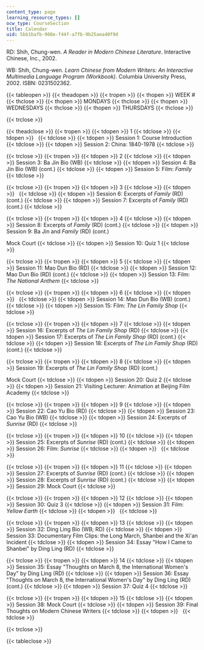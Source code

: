 ```yaml
---
content_type: page
learning_resource_types: []
ocw_type: CourseSection
title: Calendar
uid: 5bb1bafb-908e-f44f-a7fb-9b25aea40f9d
---
```


RD: Shih, Chung-wen. _A Reader in Modern Chinese Literature_. Interactive Chinese, Inc., 2002.

WB: Shih, Chung-wen. _Learn Chinese from Modern Writers: An Interactive Multimedia Language Program (Workbook)_. Columbia University Press, 2002. ISBN: 0231502362.

{{< tableopen >}}
{{< theadopen >}}
{{< tropen >}}
{{< thopen >}}
WEEK #
{{< thclose >}}
{{< thopen >}}
MONDAYS
{{< thclose >}}
{{< thopen >}}
WEDNESDAYS
{{< thclose >}}
{{< thopen >}}
THURSDAYS
{{< thclose >}}

{{< trclose >}}

{{< theadclose >}}
{{< tropen >}}
{{< tdopen >}}
1
{{< tdclose >}}
{{< tdopen >}}
 
{{< tdclose >}}
{{< tdopen >}}
Session 1: Course Introduction
{{< tdclose >}}
{{< tdopen >}}
Session 2: China: 1840-1978
{{< tdclose >}}

{{< trclose >}}
{{< tropen >}}
{{< tdopen >}}
2
{{< tdclose >}}
{{< tdopen >}}
Session 3: Ba Jin Bio (WB)
{{< tdclose >}}
{{< tdopen >}}
Session 4: Ba Jin Bio (WB) (cont.)
{{< tdclose >}}
{{< tdopen >}}
Session 5: Film: _Family_
{{< tdclose >}}

{{< trclose >}}
{{< tropen >}}
{{< tdopen >}}
3
{{< tdclose >}}
{{< tdopen >}}
 
{{< tdclose >}}
{{< tdopen >}}
Session 6: Excerpts of _Family_ (RD) (cont.)
{{< tdclose >}}
{{< tdopen >}}
Session 7: Excerpts of _Family_ (RD) (cont.)
{{< tdclose >}}

{{< trclose >}}
{{< tropen >}}
{{< tdopen >}}
4
{{< tdclose >}}
{{< tdopen >}}
Session 8: Excerpts of _Family_ (RD) (cont.)
{{< tdclose >}}
{{< tdopen >}}
Session 9: Ba Jin and _Family_ (RD) (cont.)  
  
Mock Court
{{< tdclose >}}
{{< tdopen >}}
Session 10: Quiz 1
{{< tdclose >}}

{{< trclose >}}
{{< tropen >}}
{{< tdopen >}}
5
{{< tdclose >}}
{{< tdopen >}}
Session 11: Mao Dun Bio (RD)
{{< tdclose >}}
{{< tdopen >}}
Session 12: Mao Dun Bio (RD) (cont.)
{{< tdclose >}}
{{< tdopen >}}
Session 13: Film: _The National Anthem_
{{< tdclose >}}

{{< trclose >}}
{{< tropen >}}
{{< tdopen >}}
6
{{< tdclose >}}
{{< tdopen >}}
 
{{< tdclose >}}
{{< tdopen >}}
Session 14: Mao Dun Bio (WB) (cont.)
{{< tdclose >}}
{{< tdopen >}}
Session 15: Film: _The Lin Family Shop_
{{< tdclose >}}

{{< trclose >}}
{{< tropen >}}
{{< tdopen >}}
7
{{< tdclose >}}
{{< tdopen >}}
Session 16: Excerpts of _The Lin Family Shop_ (RD)
{{< tdclose >}}
{{< tdopen >}}
Session 17: Excerpts of _The Lin Family Shop_ (RD) (cont.)
{{< tdclose >}}
{{< tdopen >}}
Session 18: Excerpts of _The Lin Family Shop_ (RD) (cont.)
{{< tdclose >}}

{{< trclose >}}
{{< tropen >}}
{{< tdopen >}}
8
{{< tdclose >}}
{{< tdopen >}}
Session 19: Excerpts of _The Lin Family Shop_ (RD) (cont.)  
  
Mock Court
{{< tdclose >}}
{{< tdopen >}}
Session 20: Quiz 2
{{< tdclose >}}
{{< tdopen >}}
Session 21: Visiting Lecturer: Animation at Beijing Film Academy
{{< tdclose >}}

{{< trclose >}}
{{< tropen >}}
{{< tdopen >}}
9
{{< tdclose >}}
{{< tdopen >}}
Session 22: Cao Yu Bio (RD)
{{< tdclose >}}
{{< tdopen >}}
Session 23: Cao Yu Bio (WB)
{{< tdclose >}}
{{< tdopen >}}
Session 24: Excerpts of _Sunrise_ (RD)
{{< tdclose >}}

{{< trclose >}}
{{< tropen >}}
{{< tdopen >}}
10
{{< tdclose >}}
{{< tdopen >}}
Session 25: Excerpts of _Sunrise_ (RD) (cont.)
{{< tdclose >}}
{{< tdopen >}}
Session 26: Film: _Sunrise_
{{< tdclose >}}
{{< tdopen >}}
 
{{< tdclose >}}

{{< trclose >}}
{{< tropen >}}
{{< tdopen >}}
11
{{< tdclose >}}
{{< tdopen >}}
Session 27: Excerpts of _Sunrise_ (RD) (cont.)
{{< tdclose >}}
{{< tdopen >}}
Session 28: Excerpts of _Sunrise_ (RD) (cont.)
{{< tdclose >}}
{{< tdopen >}}
Session 29: Mock Court
{{< tdclose >}}

{{< trclose >}}
{{< tropen >}}
{{< tdopen >}}
12
{{< tdclose >}}
{{< tdopen >}}
Session 30: Quiz 3
{{< tdclose >}}
{{< tdopen >}}
Session 31: Film: _Yellow Earth_
{{< tdclose >}}
{{< tdopen >}}
 
{{< tdclose >}}

{{< trclose >}}
{{< tropen >}}
{{< tdopen >}}
13
{{< tdclose >}}
{{< tdopen >}}
Session 32: Ding Ling Bio (WB; RD)
{{< tdclose >}}
{{< tdopen >}}
Session 33: Documentary Film Clips: the Long March, Shanbei and the Xi'an Incident
{{< tdclose >}}
{{< tdopen >}}
Session 34: Essay "How I Came to Shanbei" by Ding Ling (RD)
{{< tdclose >}}

{{< trclose >}}
{{< tropen >}}
{{< tdopen >}}
14
{{< tdclose >}}
{{< tdopen >}}
Session 35: Essay "Thoughts on March 8, the International Women's Day" by Ding Ling (RD)
{{< tdclose >}}
{{< tdopen >}}
Session 36: Essay "Thoughts on March 8, the International Women's Day" by Ding Ling (RD) (cont.)
{{< tdclose >}}
{{< tdopen >}}
Session 37: Quiz 4
{{< tdclose >}}

{{< trclose >}}
{{< tropen >}}
{{< tdopen >}}
15
{{< tdclose >}}
{{< tdopen >}}
Session 38: Mock Court
{{< tdclose >}}
{{< tdopen >}}
Session 39: Final Thoughts on Modern Chinese Writers
{{< tdclose >}}
{{< tdopen >}}
 
{{< tdclose >}}

{{< trclose >}}

{{< tableclose >}}